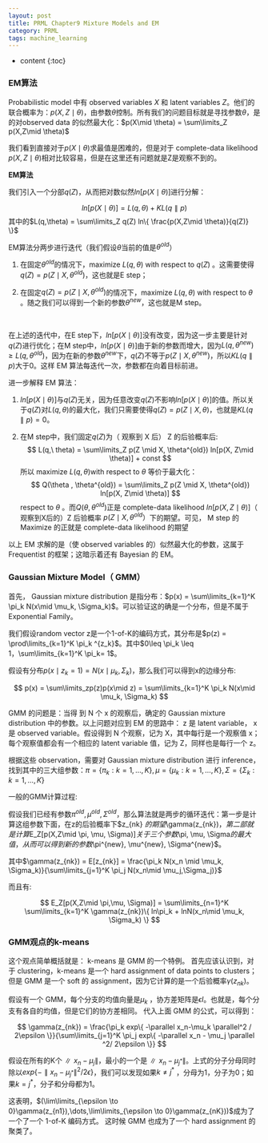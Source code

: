 ```yaml
---
layout: post
title: PRML Chapter9 Mixture Models and EM
category: PRML
tags: machine_learning
---
```


* content
{:toc}






### EM算法

Probabilistic model 中有 observed variables $X$ 和 latent variables $Z$。他们的联合概率为：$p(X,Z\mid \theta)$，由参数$\theta$控制。所有我们的问题目标就是寻找参数$\theta$，是的对observed data 的似然最大化：$p(X\mid \theta) = \sum\limits_Z p(X,Z\mid \theta)$

我们看到直接对于$p(X \mid \theta)$求最值是困难的，但是对于 complete-data likelihood $p(X,Z\mid \theta)$相对比较容易，但是在这里还有问题就是Z是观察不到的。

**EM算法**

我们引入一个分部$q(Z)$，从而把对数似然$ln [p(X\mid \theta)]$进行分解：


$$
ln [p(X\mid \theta)] = L(q, \theta) + KL(q \parallel p)
$$
其中的$L(q,\theta) = \sum\limits_Z q(Z) ln\{ \frac{p(X,Z\mid \theta)}{q(Z)} \}$

EM算法分两步进行迭代（我们假设$\theta$当前的值是$\theta^{old}$）

1. 在固定$\theta^{old}$的情况下，maximize $L (q,\theta)$ with respect to $q(Z)$ 。这需要使得$q(Z) = p(Z\mid X, \theta^{old})$，这也就是E step；

2. 在固定$q(Z) = p(Z\mid X, \theta^{old})$的情况下，maximize  $L (q,\theta)$ with respect to $\theta$ 。随之我们可以得到一个新的参数$\theta^{new}$，这也就是M step。

   ​

在上述的迭代中，在E step下，$ln[p(X\mid \theta)]$没有改变，因为这一步主要是针对$q(Z)$进行优化；在M step中，$ln[p(X \mid \theta)]$由于新的参数而增大，因为$L(q, \theta^{new}) \geq L(q, \theta^{old})$，因为在新的参数$\theta^{new}$下，$q(Z)$不等于$p(Z\mid X, \theta^{new})$，所以$KL(q \parallel p)$大于0。这样 EM 算法每迭代一次，参数都在向着目标前进。

进一步解释 EM 算法：

1. $ln[p(X\mid \theta)]$与$q(Z)$无关，因为任意改变$q(Z)$不影响$ln[p(X\mid \theta)]$的值。所以关于$q(Z)$对$L(q, \theta)$的最大化，我们只需要使得$q(Z) = p(Z\mid X ,\theta)$，也就是$KL(q\parallel p) =0$。

2. 在M step中，我们固定$q(Z)$为（ 观察到 X 后） Z 的后验概率后:
   $$
   L(q,\ theta) = \sum\limits_Z p(Z \mid X, \theta^{old}) ln[p(X, Z\mid \theta)] + const
   $$
   所以 maximize $L(q,\theta)$with respect to $\theta$ 等价于最大化：
   $$
   Q(\theta , \theta^{old}) = \sum\limits_Z p(Z \mid X, \theta^{old}) ln[p(X, Z\mid \theta)]
   $$
   respect to $\theta$ 。而$Q(\theta, \theta^{old})$正是 complete-data likelihood $ln[p(X,Z\mid \theta)]$（ 观察到X后的）Z 后验概率 $p(Z\mid X,\theta^{old}）$下的期望。可见， M step 的 Maximize 的正就是 complete-data likelihood 的期望

以上 EM 求解的是（使 observed variables 的）似然最大化的参数，这属于 Frequentist 的框架；这暗示着还有 Bayesian 的 EM。



### Gaussian Mixture Model（ GMM）

首先， Gaussian mixture distribution 是指分布：$p(x) = \sum\limits_{k=1}^K \pi_k N(x\mid \mu_k, \Sigma_k)$。可以验证这的确是一个分布，但是不属于Exponential Family。

我们假设random vector z是一个1-of-K的编码方式，其分布是$p(z) = \prod\limits_{k=1}^K \pi_k ^{z_k}$。其中$0\leq \pi_k \leq 1，\sum\limits_{k=1}^K \pi_k= 1$。

假设有分布$p(x \mid z_k = 1) = N(x\mid \mu_k,\Sigma_k)$，那么我们可以得到x的边缘分布:


$$
p(x) = \sum\limits_zp(z)p(x\mid z) = \sum\limits_{k=1}^K \pi_k N(x\mid \mu_k, \Sigma_k)
$$


GMM 的问题是：当得 到 N 个 x 的观察后，确定的 Gaussian mixture distribution 中的参数。以上问题对应到 EM 的思路中： z 是 latent variable， x 是 observed variable。假设得到 N 个观察，记为 X，其中每行是一个观察值 x；每个观察值都会有一个相应的 latent variable 值，记为 Z，同样也是每行一个 z。

根据这些 observation，需要对 Gaussian mixture distribution 进行 inference，找到其中的三大组参数：$\pi = \{ \pi_k:k = 1,\dots,K \}, \mu = \{ \mu_k:k=1,\dots,K \},\Sigma = \{ \Sigma_k:k=1,\dots,K \}$

一般的GMM计算过程:

假设我们已经有参数$\pi^{old}, \mu^{old}, \Sigma^{old}$，那么算法就是两步的循环迭代：第一步是计算这组参数下面，在z的后验概率下$z_{nk} $的期望$\gamma(z_{nk})$，第二部就是计算$E_Z[p(X,Z\mid \pi, \mu, \Sigma)]$关于三个参数$\pi, \mu, \Sigma$的最大值，从而可以得到新的参数$\pi^{new}, \mu^{new}, \Sigma^{new}$。

其中$\gamma(z_{nk}) = E[z_{nk}] = \frac{\pi_k N(x_n \mid \mu_k, \Sigma_k)}{\sum\limits_{j=1}^K \pi_j N(x_n\mid \mu_j,\Sigma_j)}$



而且有:


$$
E_Z[p(X,Z\mid \pi,\mu, \Sigma)] = \sum\limits_{n=1}^K \sum\limits_{k=1}^K \gamma(z_{nk})\{ ln\pi_k + lnN(x_n\mid \mu_k, \Sigma_k) \}
$$


### GMM观点的k-means

这个观点简单概括就是： k-means 是 GMM 的一个特例。
首先应该认识到，对于 clustering，k-means 是一个 hard assignment of data points to clusters；但是 GMM 是一个 soft 的 assignment，因为它计算的是一个后验概率$\gamma(z_{nk})$。

假设有一个 GMM，每个分支的均值向量是$\mu_k$ ，协方差矩阵是$\epsilon I$。也就是，每个分支有各自的均值，但是它们的协方差相同。 代入上面 GMM 的公式，可以得到：


$$
\gamma(z_{nk}) = \frac{\pi_k exp\{ -\parallel x_n-\mu_k \parallel^2 / 2\epsilon \}}{\sum\limits_{j=1}^K \pi_j exp\{ -\parallel x_n - \mu_j \parallel ^2/ 2\epsilon \}}
$$


假设在所有的K个$\parallel x_n - \mu_j \parallel$，最小的一个是$\parallel x_n - \mu_{j^*} \parallel$。上式的分子分母同时除以$exp\{ -\parallel x_n - \mu_{j^*} \parallel^2/ 2\epsilon \}$，我们可以发现如果$k \neq j^*$ ，分母为1，分子为0；如果$k = j^*$，分子和分母都为1。



这表明，$(\lim\limits_{\epsilon \to 0}\gamma(z_{n1}),\dots,\lim\limits_{\epsilon \to 0}\gamma(z_{nK}))$成为了一个了一个 1-of-K 编码方式。 这时候 GMM 也成为了一个 hard assignment 的聚类了。



